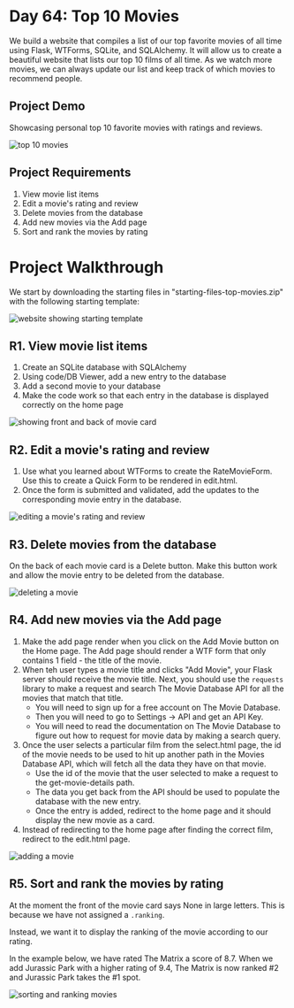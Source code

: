 # Day 64: Top 10 Movies

We build a website that compiles a list of our top favorite movies of all time using Flask, WTForms, SQLite, and SQLAlchemy. It will allow us to create a beautiful website that lists our top 10 films of all time. As we watch more movies, we can always update our list and keep track of which movies to recommend people.

## Project Demo

Showcasing personal top 10 favorite movies with ratings and reviews.

<img src="demos/top-10-movies.gif" alt="top 10 movies">

## Project Requirements

1. View movie list items
2. Edit a movie's rating and review
3. Delete movies from the database
4. Add new movies via the Add page
5. Sort and rank the movies by rating

# Project Walkthrough

We start by downloading the starting files in "starting-files-top-movies.zip" with the following starting template: 

<img src="demos/starting_template.png" alt="website showing starting template">

## R1. View movie list items 

1. Create an SQLite database with SQLAlchemy
2. Using code/DB Viewer, add a new entry to the database
3. Add a second movie to your database
4. Make the code work so that each entry in the database is displayed correctly on the home page

<img src="demos/req1_demo.gif" alt="showing front and back of movie card">

## R2. Edit a movie's rating and review

1. Use what you learned about WTForms to create the RateMovieForm. Use this to create a Quick Form to be rendered in edit.html.
2. Once the form is submitted and validated, add the updates to the corresponding movie entry in the database. 

<img src="demos/req2_demo.gif" alt="editing a movie's rating and review">

## R3. Delete movies from the database

On the back of each movie card is a Delete button. Make this button work and allow the movie entry to be deleted from the database.

<img src="demos/req3_demo.gif" alt="deleting a movie">

## R4. Add new movies via the Add page

1. Make the add page render when you click on the Add Movie button on the Home page. The Add page should render a WTF form that only contains 1 field - the title of the movie.
2. When teh user types a movie title and clicks "Add Movie", your Flask server should receive the movie title. Next, you should use the `requests` library to make a request and search The Movie Database API for all the movies that match that title.
    - You will need to sign up for a free account on The Movie Database.
    - Then you will need to go to Settings -> API and get an API Key.
    - You will need to read the documentation on The Movie Database to figure out how to request for movie data by making a search query.
3. Once the user selects a particular film from the select.html page, the id of the movie needs to be used to hit up another path in the Movies Database API, which will fetch all the data they have on that movie. 
   - Use the id of the movie that the user selected to make a request to the get-movie-details path.
   - The data you get back from the API should be used to populate the database with the new entry.
   - Once the entry is added, redirect to the home page and it should display the new movie as a card.
4. Instead of redirecting to the home page after finding the correct film, redirect to the edit.html page. 

<img src="demos/req4_demo.gif" alt="adding a movie">

## R5. Sort and rank the movies by rating

At the moment the front of the movie card says None in large letters. This is because we have not assigned a `.ranking`.

Instead, we want it to display the ranking of the movie according to our rating.

In the example below, we have rated The Matrix a score of 8.7. When we add Jurassic Park with a higher rating of 9.4, The Matrix is now ranked #2 and Jurassic Park takes the #1 spot.

<img src="demos/req5_demo.gif" alt="sorting and ranking movies">
